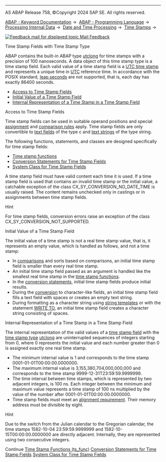   

* * *

AS ABAP Release 758, ©Copyright 2024 SAP SE. All rights reserved.

[ABAP - Keyword Documentation](https://help.sap.com/doc/abapdocu_latest_index_htm/latest/en-US/abenabap.htm) →  [ABAP - Programming Language](https://help.sap.com/doc/abapdocu_latest_index_htm/latest/en-US/abenabap_reference.htm) →  [Processing Internal Data](https://help.sap.com/doc/abapdocu_latest_index_htm/latest/en-US/abenabap_data_working.htm) →  [Date and Time Processing](https://help.sap.com/doc/abapdocu_latest_index_htm/latest/en-US/abendate_time_processing.htm) →  [Time Stamps](https://help.sap.com/doc/abapdocu_latest_index_htm/latest/en-US/abentime_stamps.htm) → 

 [![](Mail.gif?object=Mail.gif "Feedback mail for displayed topic") Mail Feedback](mailto:f1_help@sap.com?subject=Feedback%20on%20ABAP%20Documentation&body=Document:%20Time%20Stamp%20Fields%20with%20Time%20Stamp%20Type%2C%20ABENUTCLONG%2C%20758%0D%0A%0D%0AError:%0D%0A%0D%0A%0D%0A%0D%0ASuggestion%20for%20improvement:)

Time Stamp Fields with Time Stamp Type

ABAP contains the built-in ABAP type [utclong](https://help.sap.com/doc/abapdocu_latest_index_htm/latest/en-US/abenbuiltin_types_date_time.htm) for time stamps with a precision of 100 nanoseconds. A data object of this time stamp type is a time stamp field. Each valid value of a time stamp field is a [UTC time stamp](https://help.sap.com/doc/abapdocu_latest_index_htm/latest/en-US/abenutc_timestamp_glosry.htm "Glossary Entry") and represents a unique time in [UTC](https://help.sap.com/doc/abapdocu_latest_index_htm/latest/en-US/abenutc_glosry.htm "Glossary Entry") reference time. In accordance with the POSIX standard, [leap seconds](https://help.sap.com/doc/abapdocu_latest_index_htm/latest/en-US/abenleap_second_glosry.htm "Glossary Entry") are not supported, that is, each day has exactly 86400 seconds.

-   [Access to Time Stamp Fields](#@@ITOC@@ABENUTCLONG_1)
-   [Initial Value of a Time Stamp Field](#@@ITOC@@ABENUTCLONG_2)
-   [Internal Representation of a Time Stamp in a Time Stamp Field](#@@ITOC@@ABENUTCLONG_3)

Access to Time Stamp Fields   

Time stamp fields can be used in suitable operand positions and special [assignment](https://help.sap.com/doc/abapdocu_latest_index_htm/latest/en-US/abenconversion_elementary.htm) and [comparison rules](https://help.sap.com/doc/abapdocu_latest_index_htm/latest/en-US/abenlogexp_rules_operands.htm) apply. Time stamp fields are only convertible to [text fields](https://help.sap.com/doc/abapdocu_latest_index_htm/latest/en-US/abentext_field_glosry.htm "Glossary Entry") of the type c and [text strings](https://help.sap.com/doc/abapdocu_latest_index_htm/latest/en-US/abentext_string_glosry.htm "Glossary Entry") of the type string.

The following functions, statements, and classes are designed specifically for time stamp fields:

-   [Time stamp functions](https://help.sap.com/doc/abapdocu_latest_index_htm/latest/en-US/abentimestamp_functions.htm)
-   [Conversion Statements for Time Stamp Fields](https://help.sap.com/doc/abapdocu_latest_index_htm/latest/en-US/abentimestamp_conversions.htm)
-   [System Class for Time Stamp Fields](https://help.sap.com/doc/abapdocu_latest_index_htm/latest/en-US/abentimestamp_system_class.htm)

A time stamp field must have valid content each time it is used. If a time stamp field is used that contains an invalid time stamp or the initial value, a catchable exception of the class CX\_SY\_CONVERSION\_NO\_DATE\_TIME is usually raised. The content remains unchecked only in castings or in assignments between time stamp fields.

Hint

For time stamp fields, conversion errors raise an exception of the class CX\_SY\_CONVERSION\_NOT\_SUPPORTED.

Initial Value of a Time Stamp Field   

The initial value of a time stamp is not a real time stamp value, that is, it represents an empty value, which is handled as follows, and not a time stamp:

-   In [comparisons](https://help.sap.com/doc/abapdocu_latest_index_htm/latest/en-US/abencomparison_glosry.htm "Glossary Entry") and sorts based on comparisons, an initial time stamp field is smaller than every real time stamp.
-   An initial time stamp field passed as an argument is handled like the smallest real time stamp in the [time stamp functions](https://help.sap.com/doc/abapdocu_latest_index_htm/latest/en-US/abentimestamp_functions.htm).
-   In the [conversion statements](https://help.sap.com/doc/abapdocu_latest_index_htm/latest/en-US/abentimestamp_conversions.htm), initial time stamp fields produce initial results.
-   During the [conversion](https://help.sap.com/doc/abapdocu_latest_index_htm/latest/en-US/abenconversion_type_utclong.htm) to character-like fields, an initial time stamp field fills a text field with spaces or creates an empty text string.
-   During formatting as a character string using [string templates](https://help.sap.com/doc/abapdocu_latest_index_htm/latest/en-US/abenstring_template_glosry.htm "Glossary Entry") or with the statement [WRITE TO](https://help.sap.com/doc/abapdocu_latest_index_htm/latest/en-US/abapwrite_to.htm), an initial time stamp field creates a character string consisting of spaces.

Internal Representation of a Time Stamp in a Time Stamp Field   

The internal representation of the valid values of a [time stamp field](https://help.sap.com/doc/abapdocu_latest_index_htm/latest/en-US/abentimestamp_field_glosry.htm "Glossary Entry") with the [time stamp type](https://help.sap.com/doc/abapdocu_latest_index_htm/latest/en-US/abentimestamp_type_glosry.htm "Glossary Entry") [utclong](https://help.sap.com/doc/abapdocu_latest_index_htm/latest/en-US/abenbuiltin_types_date_time.htm) are uninterrupted sequences of integers starting from 0, where 0 represents the initial value and each number greater than 0 is assigned exactly one real time stamp.

-   The minimum internal value is 1 and corresponds to the time stamp 0001-01-01T00:00:00.0000000.
-   The maximum internal value is 3,155,380,704,000,000,000 and corresponds to the time stamp 9999-12-31T23:59:59.9999999.
-   The time interval between time stamps, which is represented by two adjacent integers, is 100 ns. Each integer between the minimum and maximum value represents a time stamp of 100 ns multiplied by the value of the number after 0001-01-01T00:00:00.0000000.
-   Time stamp fields must meet an [alignment requirement](https://help.sap.com/doc/abapdocu_latest_index_htm/latest/en-US/abenalignment.htm). Their memory address must be divisible by eight.

Hint

Due to the switch from the Julian calendar to the Gregorian calendar, the time stamps 1582-10-04 23:59:59.9999999 and 1582-10-15T00:00:00.0000000 are directly adjacent. Internally, they are represented using two consecutive integers.

Continue
[Time Stamp Functions (ts\_func)](https://help.sap.com/doc/abapdocu_latest_index_htm/latest/en-US/abentimestamp_functions.htm)
[Conversion Statements for Time Stamp Fields](https://help.sap.com/doc/abapdocu_latest_index_htm/latest/en-US/abentimestamp_conversions.htm)
[System Class for Time Stamp Fields](https://help.sap.com/doc/abapdocu_latest_index_htm/latest/en-US/abentimestamp_system_class.htm)